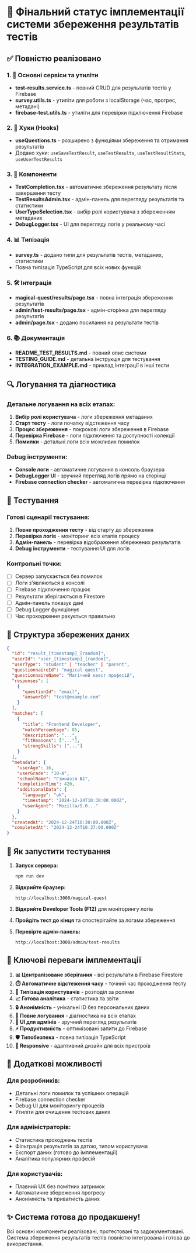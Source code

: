 # 🎯 Фінальний статус імплементації системи збереження результатів тестів

## ✅ Повністю реалізовано

### 1. 🔧 Основні сервіси та утиліти
- **test-results.service.ts** - повний CRUD для результатів тестів у Firebase
- **survey.utils.ts** - утиліти для роботи з localStorage (час, прогрес, метадані)
- **firebase-test.utils.ts** - утиліти для перевірки підключення Firebase

### 2. 🎣 Хуки (Hooks)
- **useQuestions.ts** - розширено з функціями збереження та отримання результатів
- Додано хуки: `useSaveTestResult`, `useTestResults`, `useTestResultStats`, `useUserTestResults`

### 3. 🧩 Компоненти
- **TestCompletion.tsx** - автоматичне збереження результату після завершення тесту
- **TestResultsAdmin.tsx** - адмін-панель для перегляду результатів та статистики
- **UserTypeSelection.tsx** - вибір ролі користувача з збереженням метаданих
- **DebugLogger.tsx** - UI для перегляду логів у реальному часі

### 4. 📊 Типізація
- **survey.ts** - додано типи для результатів тестів, метаданих, статистики
- Повна типізація TypeScript для всіх нових функцій

### 5. 🛠️ Інтеграція
- **magical-quest/results/page.tsx** - повна інтеграція збереження результатів
- **admin/test-results/page.tsx** - адмін-сторінка для перегляду результатів
- **admin/page.tsx** - додано посилання на результати тестів

### 6. 📚 Документація
- **README_TEST_RESULTS.md** - повний опис системи
- **TESTING_GUIDE.md** - детальна інструкція для тестування
- **INTEGRATION_EXAMPLE.md** - приклад інтеграції в інші тести

## 🔍 Логування та діагностика

### Детальне логування на всіх етапах:
1. **Вибір ролі користувача** - логи збереження метаданих
2. **Старт тесту** - логи початку відстеження часу
3. **Процес збереження** - покрокові логи збереження в Firebase
4. **Перевірка Firebase** - логи підключення та доступності колекції
5. **Помилки** - детальні логи всіх можливих помилок

### Debug інструменти:
- **Console логи** - автоматичне логування в консоль браузера
- **DebugLogger UI** - зручний перегляд логів прямо на сторінці
- **Firebase connection checker** - автоматична перевірка підключення

## 🧪 Тестування

### Готові сценарії тестування:
1. **Повне проходження тесту** - від старту до збереження
2. **Перевірка логів** - моніторинг всіх етапів процесу
3. **Адмін-панель** - перевірка відображення збережених результатів
4. **Debug інструменти** - тестування UI для логів

### Контрольні точки:
- [ ] Сервер запускається без помилок
- [ ] Логи з'являються в консолі
- [ ] Firebase підключення працює
- [ ] Результати зберігаються в Firestore
- [ ] Адмін-панель показує дані
- [ ] Debug Logger функціонує
- [ ] Час проходження рахується правильно

## 📁 Структура збережених даних

```json
{
  "id": "result_[timestamp]_[random]",
  "userId": "user_[timestamp]_[random]",
  "userType": "student" | "teacher" | "parent",
  "questionnaireId": "magical-quest",
  "questionnaireName": "Магічний квест професій",
  "responses": [
    {
      "questionId": "email",
      "answerId": "test@example.com"
    }
  ],
  "matches": [
    {
      "title": "Frontend Developer",
      "matchPercentage": 85,
      "description": "...",
      "fitReasons": ["..."],
      "strongSkills": ["..."]
    }
  ],
  "metadata": {
    "userAge": 16,
    "userGrade": "10-А",
    "schoolName": "Гімназія №1",
    "completionTime": 420,
    "additionalData": {
      "language": "uk",
      "timestamp": "2024-12-24T10:30:00.000Z",
      "userAgent": "Mozilla/5.0..."
    }
  },
  "createdAt": "2024-12-24T10:30:00.000Z",
  "completedAt": "2024-12-24T10:37:00.000Z"
}
```

## 🚀 Як запустити тестування

1. **Запуск сервера:**
   ```bash
   npm run dev
   ```

2. **Відкрийте браузер:**
   ```
   http://localhost:3000/magical-quest
   ```

3. **Відкрийте Developer Tools (F12)** для моніторингу логів

4. **Пройдіть тест до кінця** та спостерігайте за логами збереження

5. **Перевірте адмін-панель:**
   ```
   http://localhost:3000/admin/test-results
   ```

## 🎯 Ключові переваги імплементації

1. **📊 Централізоване зберігання** - всі результати в Firebase Firestore
2. **⏱️ Автоматичне відстеження часу** - точний час проходження тесту
3. **👥 Типізація користувачів** - розподіл за ролями
4. **📈 Готова аналітика** - статистика та звіти
5. **🔒 Анонімність** - унікальні ID без персональних даних
6. **🐛 Повне логування** - діагностика на всіх етапах
7. **🎨 UI для адмінів** - зручний перегляд результатів
8. **⚡ Продуктивність** - оптимізовані запити до Firebase
9. **🛡️ Типобезпека** - повна типізація TypeScript
10. **📱 Responsive** - адаптивний дизайн для всіх пристроїв

## 🔧 Додаткові можливості

### Для розробників:
- Детальні логи помилок та успішних операцій
- Firebase connection checker
- Debug UI для моніторингу процесів
- Утиліти для очищення тестових даних

### Для адміністраторів:
- Статистика проходжень тестів
- Фільтрація результатів за датою, типом користувача
- Експорт даних (готово до імплементації)
- Аналітика популярних професій

### Для користувачів:
- Плавний UX без помітних затримок
- Автоматичне збереження прогресу
- Анонімність та приватність даних

## ✨ Система готова до продакшену!

Всі основні компоненти реалізовані, протестовані та задокументовані. 
Система збереження результатів тестів повністю інтегрована і готова до використання.
